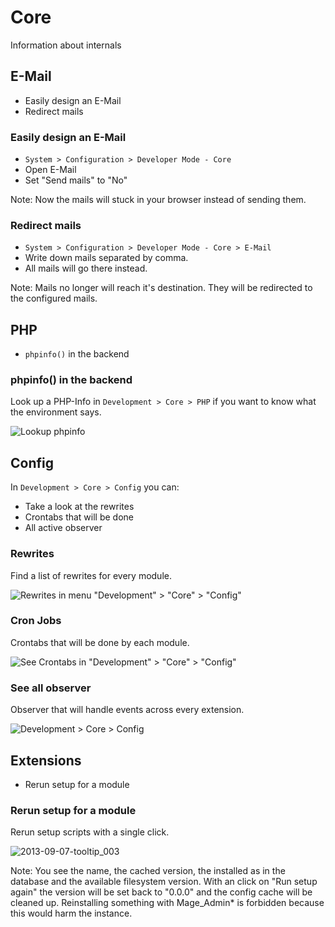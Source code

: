 # Core

Information about internals


## E-Mail

- Easily design an E-Mail
- Redirect mails


### Easily design an E-Mail

- `System > Configuration > Developer Mode - Core`
- Open E-Mail
- Set "Send mails" to "No"

Note: Now the mails will stuck in your browser instead of sending them.


### Redirect mails

- `System > Configuration > Developer Mode - Core > E-Mail`
- Write down mails separated by comma.
- All mails will go there instead.

Note: Mails no longer will reach it's destination.
They will be redirected to the configured mails.


## PHP

- `phpinfo()` in the backend


### phpinfo() in the backend

Look up a PHP-Info in `Development > Core > PHP` if you want to know what the environment says.

![Lookup phpinfo](https://f.cloud.github.com/assets/2559177/1098276/2ac26af2-171e-11e3-8b17-a3c71a55bd15.png)


## Config

In `Development > Core > Config` you can:

- Take a look at the rewrites
- Crontabs that will be done
- All active observer


### Rewrites

Find a list of rewrites for every module.

![Rewrites in menu "Development" > "Core" > "Config"](https://f.cloud.github.com/assets/2559177/1061743/b6feb66c-11fe-11e3-9f5f-7e92a6df97be.png)


### Cron Jobs

Crontabs that will be done by each module.

![See Crontabs in "Development" > "Core" > "Config"](https://f.cloud.github.com/assets/2559177/1148064/f9a92bf8-1eb7-11e3-9007-b2524062b08f.png)


### See all observer

Observer that will handle events across every extension.

![Development > Core > Config](https://f.cloud.github.com/assets/2559177/1148893/31bed89a-1ed0-11e3-9410-6656b828d850.png)


## Extensions

- Rerun setup for a module


### Rerun setup for a module

Rerun setup scripts with a single click.

![2013-09-07-tooltip_003](https://f.cloud.github.com/assets/2559177/1101309/7c7a9bb2-17be-11e3-882c-c4ef8a3d37d6.png)

Note:
You see the name, the cached version, the installed as in the database and the available filesystem version.
With an click on "Run setup again" the version will be set back to "0.0.0" and the config cache will be cleaned up.
Reinstalling something with Mage_Admin* is forbidden because this would harm the instance.

